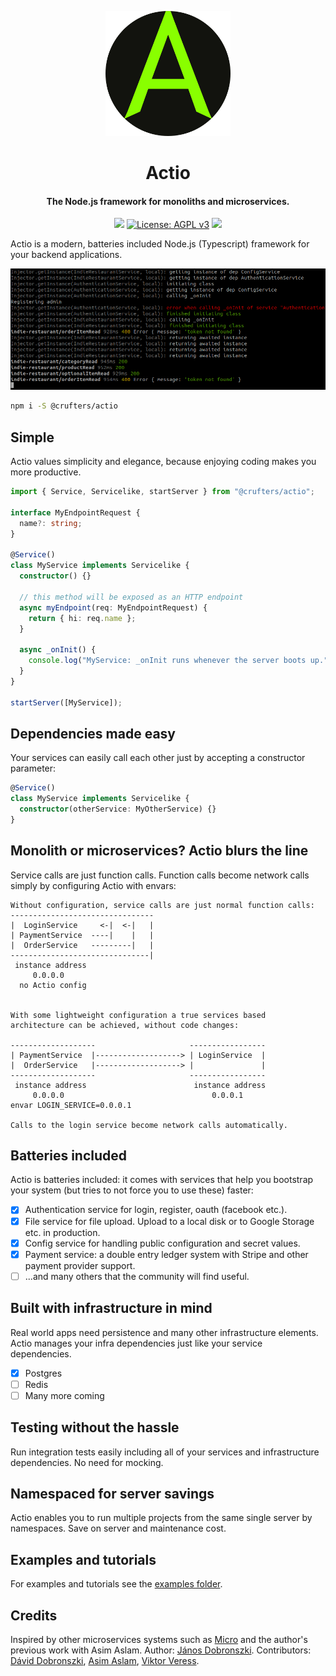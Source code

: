 <p align="center">
<img width="200" height="200" src="assets/actiologo.png">
</p>
<h1 align="center">Actio</h1>
<h4 align="center">The Node.js framework for monoliths and microservices.</h4>
<p align="center">
<img src="https://github.com/crufters/actio/actions/workflows/build.yaml/badge.svg" /> <a href="https://www.gnu.org/licenses/agpl-3.0"><img src="https://img.shields.io/badge/License-AGPL_v3-blue.svg" alt="License: AGPL v3"/></a> <img src="https://img.shields.io/badge/semver-0.2.21-yellow" />
</p>

Actio is a modern, batteries included Node.js (Typescript) framework for your backend applications.

<img src="./assets/actioscreen.png" />

```sh
npm i -S @crufters/actio
```

## Simple

Actio values simplicity and elegance, because enjoying coding makes you more productive.

```typescript
import { Service, Servicelike, startServer } from "@crufters/actio";

interface MyEndpointRequest {
  name?: string;
}

@Service()
class MyService implements Servicelike {
  constructor() {}

  // this method will be exposed as an HTTP endpoint
  async myEndpoint(req: MyEndpointRequest) {
    return { hi: req.name };
  }

  async _onInit() {
    console.log("MyService: _onInit runs whenever the server boots up.");
  }
}

startServer([MyService]);
```

## Dependencies made easy

Your services can easily call each other just by accepting a constructor parameter:

```ts
@Service()
class MyService implements Servicelike {
  constructor(otherService: MyOtherService) {}
}
```

## Monolith or microservices? Actio blurs the line

Service calls are just function calls. Function calls become network calls simply by configuring Actio with envars:

```
Without configuration, service calls are just normal function calls:
--------------------------------
|  LoginService     <-|  <-|   |
| PaymentService  ----|    |   |
|  OrderService   ---------|   |
-------------------------------|
 instance address
     0.0.0.0
  no Actio config


With some lightweight configuration a true services based
architecture can be achieved, without code changes:

-------------------                     -----------------
| PaymentService  |-------------------> | LoginService  |
|  OrderService   |-------------------> |               |
-------------------                     -----------------
 instance address                        instance address
     0.0.0.0                                 0.0.0.1
envar LOGIN_SERVICE=0.0.0.1

Calls to the login service become network calls automatically.
```

## Batteries included

Actio is batteries included: it comes with services that help you bootstrap your system (but tries to not force you to use these) faster:

- [x] Authentication service for login, register, oauth (facebook etc.).
- [x] File service for file upload. Upload to a local disk or to Google Storage etc. in production.
- [x] Config service for handling public configuration and secret values.
- [x] Payment service: a double entry ledger system with Stripe and other payment provider support.
- [ ] ...and many others that the community will find useful.

## Built with infrastructure in mind

Real world apps need persistence and many other infrastructure elements.
Actio manages your infra dependencies just like your service dependencies.

- [x] Postgres
- [ ] Redis
- [ ] Many more coming

## Testing without the hassle

Run integration tests easily including all of your services and infrastructure dependencies. No need for mocking.

## Namespaced for server savings

Actio enables you to run multiple projects from the same single server by namespaces. Save on server and maintenance cost.

## Examples and tutorials

For examples and tutorials see the [examples folder](./examples).

## Credits

Inspired by other microservices systems such as [Micro](https://github.com/micro/micro) and the author's previous work with Asim Aslam.
Author: [János Dobronszki](https://github.com/crufter).
Contributors: [Dávid Dobronszki](https://github.com/Dobika), [Asim Aslam](https://github.com/asim), [Viktor Veress](https://github.com/vvik91).
